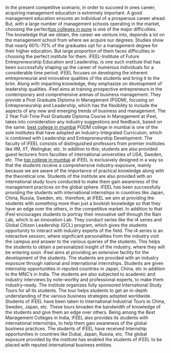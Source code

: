 In the present competitive scenario, in order to succeed in ones career, acquiring management education is extremely important. A good management education ensures an individual of a prosperous career ahead. But, with a large number of management schools operating in the market, choosing the perfect[top colleges in pune](http://ifeel.edu.in/) is one of the major difficulties. The knowledge that we obtain, the career we venture into, depends a lot on the management school from where we acquire our degrees. Studies show that nearly 60%-70% of the graduates opt for a management degree for their higher education. But large proportion of them faces difficulties in choosing the perfect institute for them. iFEEL-Institute of Future Entrepreneurship Education and Leadership, is one such institute that has been successfully shaping up the career of numerous individuals for a considerable time period. iFEEL focuses on developing the inherent entrepreneurial and innovative qualities of the students and bring it to the brim. Along with imparting knowledge, they emphasize on development of leadership qualities.
iFeel aims at training prospective entrepreneurs in the contemporary and comprehensive arenas of business management. They provide a Post Graduate Diploma in Management (PGDM), focusing on Entrepreneurship and Leadership, which has the flexibility to include the aspects of any new and emerging trends of business and management. The 2 Year Full-Time Post Graduate Diploma Course in Management at iFeel, takes into consideration any industry suggestions and feedback, based on the same. [best college in mumbai](http://ifeel.edu.in/) PGDM college  in mumbai is one of the sole institutes that have adopted an Industry-Integrated Curriculum, which is combined with Leadership and Entrepreneurship Development.
The faculty of iFEEL consists of distinguished professors from premier institutes like IIM, IIT, Welingkar, etc. In addition to this; students are also provided guest lecturers from faculties of international universities of USA, Sweden, etc. The [top college in mumbai](http://ifeel.edu.in/) at iFEEL is exclusively designed in a way so that the students receive a comprehensive industry-exposure, mainly because we are aware of the importance of practical knowledge along with the theoretical one. Students of the institute are also provided with an international study tours conducted to make them gain awareness of the management practices on the global sphere. iFEEL has been successfully providing the students with international internships in countries like Japan, China, Russia, Sweden, etc. therefore, at iFEEL we aim at providing the students with something more than just a bookish knowledge so that they have an edge over the others, in the competitive market.
In addition to that iFeel encourages students to portray their innovative self through the Rain Lab, which is an innovation Lab. They conduct series like the i4 series and Global Citizen Leadership (GCL) program, which gives the students opportunity to interact with industry experts of the field. The i4 series is an interactive session, where significant personalities from the industry visit the campus and answer to the various queries of the students. This helps the students to obtain a personalized insight of the industry, where they will be entering soon. iFeel aims at providing an extensive facility for the development of the students. The students are provided with an industry exposure through national and international internships. Students are given internship opportunities in reputed countries in Japan, China, etc in addition to the MNC’s in India. The students are also subjected to academic and industry interviews by note-worthy and professional experts, to make them industry-ready.
The institute organizes fully sponsored International Study Tours for all its students. The tour helps students to get an in-depth understanding of the various business strategies adopted worldwide. Students of iFEEL have been taken to International Industrial Tours to China, Sweden, Japan, etc. These tours broaden the bandwidth of knowledge of the students and give them an edge over others. Being among the Best Management Colleges in India, iFEEL also provides its students with international internships, to help them gain awareness of the global business practices. The students of iFEEL have received Internship opportunities in countries like Dubai, Japan, Russia, etc. The global exposure provided by the institute has enabled the students of iFEEL to be placed with reputed international business entities.

